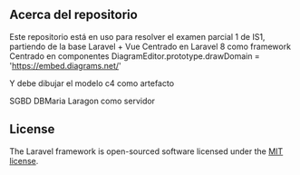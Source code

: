

## Acerca del repositorio

Este repositorio está en uso para resolver el examen parcial 1 de IS1, 
partiendo de la base Laravel + Vue
Centrado en Laravel 8 como framework
Centrado en componentes DiagramEditor.prototype.drawDomain = 'https://embed.diagrams.net/'

Y debe dibujar el modelo c4 como artefacto

SGBD DBMaria 
Laragon como servidor

## License

The Laravel framework is open-sourced software licensed under the [MIT license](https://opensource.org/licenses/MIT).
